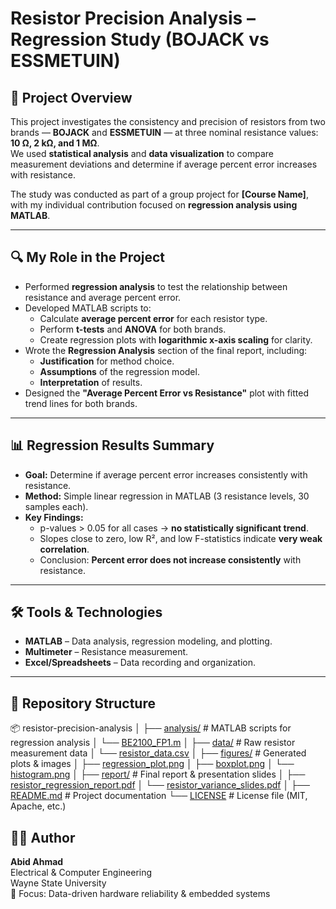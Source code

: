 # Resistor Precision Analysis – Regression Study (BOJACK vs ESSMETUIN)

## 📌 Project Overview
This project investigates the consistency and precision of resistors from two brands — **BOJACK** and **ESSMETUIN** — at three nominal resistance values: **10 Ω, 2 kΩ, and 1 MΩ**.  
We used **statistical analysis** and **data visualization** to compare measurement deviations and determine if average percent error increases with resistance.

The study was conducted as part of a group project for **[Course Name]**, with my individual contribution focused on **regression analysis using MATLAB**.

---

## 🔍 My Role in the Project
- Performed **regression analysis** to test the relationship between resistance and average percent error.
- Developed MATLAB scripts to:
  - Calculate **average percent error** for each resistor type.
  - Perform **t-tests** and **ANOVA** for both brands.
  - Create regression plots with **logarithmic x-axis scaling** for clarity.
- Wrote the **Regression Analysis** section of the final report, including:
  - **Justification** for method choice.
  - **Assumptions** of the regression model.
  - **Interpretation** of results.
- Designed the **"Average Percent Error vs Resistance"** plot with fitted trend lines for both brands.

---

## 📊 Regression Results Summary
- **Goal:** Determine if average percent error increases consistently with resistance.
- **Method:** Simple linear regression in MATLAB (3 resistance levels, 30 samples each).
- **Key Findings:**
  - p-values > 0.05 for all cases → **no statistically significant trend**.
  - Slopes close to zero, low R², and low F-statistics indicate **very weak correlation**.
  - Conclusion: **Percent error does not increase consistently** with resistance.

---

## 🛠️ Tools & Technologies
- **MATLAB** – Data analysis, regression modeling, and plotting.
- **Multimeter** – Resistance measurement.
- **Excel/Spreadsheets** – Data recording and organization.

---
## 📂 Repository Structure
📦 resistor-precision-analysis
│
├── [analysis/](analysis)               # MATLAB scripts for regression analysis
│   └── [BE2100_FP1.m](analysis/BE2100_FP1.m)
│
├── [data/](data)                       # Raw resistor measurement data
│   └── [resistor_data.csv](data/resistor_data.csv)
│
├── [figures/](figures)                 # Generated plots & images
│   ├── [regression_plot.png](figures/regression_plot.png)
│   ├── [boxplot.png](figures/boxplot.png)
│   └── [histogram.png](figures/histogram.png)
│
├── [report/](report)                   # Final report & presentation slides
│   ├── [resistor_regression_report.pdf](report/resistor_regression_report.pdf)
│   └── [resistor_variance_slides.pdf](report/resistor_variance_slides.pdf)
│
├── [README.md](README.md)              # Project documentation
└── [LICENSE](LICENSE)                   # License file (MIT, Apache, etc.)

## 🧑‍💻 Author

**Abid Ahmad**  
Electrical & Computer Engineering  
Wayne State University  
🔬 Focus: Data-driven hardware reliability & embedded systems

